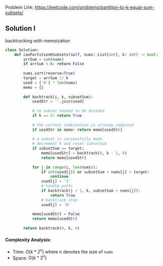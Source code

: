 Problem Link: https://leetcode.com/problems/partition-to-k-equal-sum-subsets/

## Solution I
backtracking with memoization

```python
class Solution:
    def canPartitionKSubsets(self, nums: List[int], k: int) -> bool:
        arrSum = sum(nums)
        if arrSum % k: return False
        
        nums.sort(reverse=True)
        target = arrSum // k
        used = ['0'] * len(nums)
        memo = {}
        
        def backtrack(i, k, subsetSum):
            usedStr = ''.join(used)
            
            # no subset needed to be divided
            if k == 0: return True
            
            # the current combination is already computed
            if usedStr in memo: return memo[usedStr]
            
            # a subset is successfully made
            # decrement k and reset subsetSum
            if subsetSum == target:
                memo[usedStr] = backtrack(0, k - 1, 0)
                return memo[usedStr]
            
            for j in range(i, len(nums)):
                if int(used[j]) or subsetSum + nums[j] > target:
                    continue
                used[j] = '1'
                # handle paths
                if backtrack(j + 1, k, subsetSum + nums[j]):
                    return True
                # backtrack step
                used[j] = '0'
                
            memo[usedStr] = False
            return memo[usedStr]
        
        return backtrack(0, k, 0)
```

#### Complexity Analysis:
- Time: $O(k * 2^n)$ where n denotes the size of `nums`
- Space: $O(k * 2^n)$